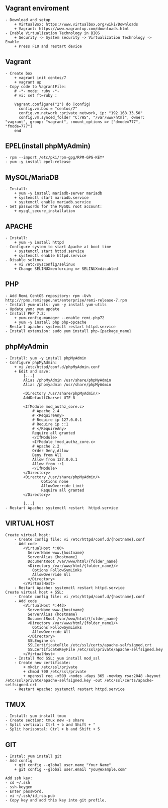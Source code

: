 ## Vagrant enviroment

	- Download and setup
		+ VirtualBox: https://www.virtualbox.org/wiki/Downloads
		+ Vagrant: https://www.vagrantup.com/downloads.html
	- Enable Virtualization Technology in BIOS
		+ Security -> System security -> Virtualization Technology -> Enable
		+ Press F10 and restart device

## Vagrant

	- Create box
		+ vagrant init centos/7
		+ vagrant up
	- Copy code to VagrantFile:
		# -*- mode: ruby -*-
		# vi: set ft=ruby :

		Vagrant.configure("2") do |config|
		  config.vm.box = "centos/7"
		  config.vm.network :private_network, ip: "192.168.33.50"
		  config.vm.synced_folder "C:/WS", "/var/www/html", owner: "vagrant", group: "vagrant", :mount_options => ["dmode=777", "fmode=777"]
		end

## EPEL(install phpMyAdmin)

	- rpm --import /etc/pki/rpm-gpg/RPM-GPG-KEY*
	- yum -y install epel-release

## MySQL/MariaDB

	- Install:
		+ yum -y install mariadb-server mariadb
		+ systemctl start mariadb.service
		+ systemctl enable mariadb.service
	- Set passwords for the MySQL root account:
		+ mysql_secure_installation

## APACHE

	- Install:
		+ yum -y install httpd
	- Configure system to start Apache at boot time
		+ systemctl start httpd.service
		+ systemctl enable httpd.service
	- Disable selinux
		+ vi /etc/sysconfig/selinux
		+ Change SELINUX=enforcing => SELINUX=disabled

## PHP

	- Add Remi CentOS repository: rpm -Uvh http://rpms.remirepo.net/enterprise/remi-release-7.rpm
	- Install yum-utils: yum -y install yum-utils
	- Update yum: yum update
	- Install PHP 7.2:
		+ yum-config-manager --enable remi-php72
		+ yum -y install php php-opcache
	- Restart apache: systemctl restart httpd.service
	- Install extension: sudo yum install php-{package_name}

## phpMyAdmin

	- Install: yum -y install phpMyAdmin
	- Configure phpMyAdmin:
		+ vi /etc/httpd/conf.d/phpMyAdmin.conf
		+ Edit and save:
			[...]
			Alias /phpMyAdmin /usr/share/phpMyAdmin
			Alias /phpmyadmin /usr/share/phpMyAdmin

			<Directory /usr/share/phpMyAdmin/>
			AddDefaultCharset UTF-8

			<IfModule mod_authz_core.c>
				# Apache 2.4
				# <RequireAny>
				# Require ip 127.0.0.1
				# Require ip ::1
				# </RequireAny>
				Require all granted
				</IfModule>
				<IfModule !mod_authz_core.c>
				# Apache 2.2
				Order Deny,Allow
				Deny from All
				Allow from 127.0.0.1
				Allow from ::1
				</IfModule>
			</Directory>
			<Directory /usr/share/phpMyAdmin/>
			        Options none
			        AllowOverride Limit
			        Require all granted
			</Directory>

			[...] 
	- Restart Apache: systemctl restart  httpd.service

## VIRTUAL HOST

	Create virtual host:
		- Create config file: vi /etc/httpd/conf.d/{hostname}.conf
		- Add code
			<VirtualHost *:80>
			  ServerName www.{hostname}
			  ServerAlias {hostname}
			  DocumentRoot /var/www/html/{folder_name}
			  <Directory /var/www/html/{folder_name}/>
			    Options FollowSymLinks
			    AllowOverride All
			  </Directory>
			</VirtualHost>
		- Restart Apache: systemctl restart httpd.service
	Create virtual host + SSL:
		- Create config file: vi /etc/httpd/conf.d/{hostname}.conf
		- Add code
			<VirtualHost *:443>
			  ServerName www.{hostname}
			  ServerAlias {hostname}
			  DocumentRoot /var/www/html/{folder_name}
			  <Directory /var/www/html/{folder_name}/>
			    Options FollowSymLinks
			    AllowOverride All
			  </Directory>
			  SSLEngine on
			  SSLCertificateFile /etc/ssl/certs/apache-selfsigned.crt
			  SSLCertificateKeyFile /etc/ssl/private/apache-selfsigned.key
			</VirtualHost>
		- Install Mod SSL: yum install mod_ssl
		- Create new certificate:
			+ mkdir /etc/ssl/private
			+ chmod 700 /etc/ssl/private
			+ openssl req -x509 -nodes -days 365 -newkey rsa:2048 -keyout /etc/ssl/private/apache-selfsigned.key -out /etc/ssl/certs/apache-selfsigned.crt
		- Restart Apache: systemctl restart httpd.service

## TMUX

	- Install: yum install tmux
	- Create section: tmux new -s share
	- Split vertical: Ctrl + b and Shift + "
	- Split horizontal: Ctrl + b and Shift + 5

## GIT 

	- Instal: yum install git
	- Add config
		+ git config --global user.name "Your Name"
		+ git config --global user.email "you@example.com"

	Add ssh key:
	- cd ~/.ssh
	- ssh-keygen
	- Enter password.
	- vi ~/.ssh/id_rsa.pub
	- Copy key and add this key into git profile.
